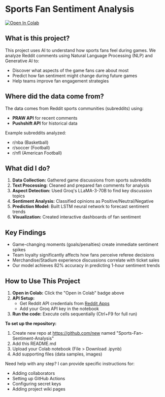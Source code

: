 # Sports Fan Sentiment Analysis

[![Open In Colab](https://colab.research.google.com/assets/colab-badge.svg)](https://colab.research.google.com/drive/1WqZ1gRuej2qdtFJn0HbDXPNgiyNZUHa4?usp=sharing)

## What is this project?

This project uses AI to understand how sports fans feel during games. We analyze Reddit comments using Natural Language Processing (NLP) and Generative AI to:
- Discover what aspects of the game fans care about most
- Predict how fan sentiment might change during future games
- Help teams improve fan engagement strategies

## Where did the data come from?

The data comes from Reddit sports communities (subreddits) using:
- **PRAW API** for recent comments
- **Pushshift API** for historical data

Example subreddits analyzed:
- r/nba (Basketball)
- r/soccer (Football)
- r/nfl (American Football)

## What did I do?

1. **Data Collection:** Gathered game discussions from sports subreddits
2. **Text Processing:** Cleaned and prepared fan comments for analysis
3. **Aspect Detection:** Used Groq's LLaMA-3-70B to find key discussion topics
4. **Sentiment Analysis:** Classified opinions as Positive/Neutral/Negative
5. **Prediction Model:** Built LSTM neural network to forecast sentiment trends
6. **Visualization:** Created interactive dashboards of fan sentiment

## Key Findings

- Game-changing moments (goals/penalties) create immediate sentiment spikes
- Team loyalty significantly affects how fans perceive referee decisions
- Merchandise/Stadium experience discussions correlate with ticket sales
- Our model achieves 82% accuracy in predicting 1-hour sentiment trends

## How to Use This Project

1. **Open in Colab:** Click the "Open in Colab" badge above
2. **API Setup:**
   - Get Reddit API credentials from [Reddit Apps](https://www.reddit.com/prefs/apps)
   - Add your Groq API key in the notebook
3. **Run the code:** Execute cells sequentially (Ctrl+F9 for full run)

**To set up the repository:**  
1. Create new repo at https://github.com/new named "Sports-Fan-Sentiment-Analysis"
2. Add this README.md
3. Upload your Colab notebook (File > Download .ipynb)
4. Add supporting files (data samples, images)

Need help with any step? I can provide specific instructions for:
- Adding collaborators
- Setting up GitHub Actions
- Configuring secret keys
- Adding project wiki pages

